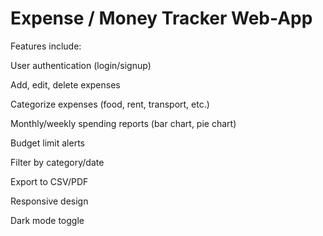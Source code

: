 # Expense / Money Tracker Web-App
Features include:

User authentication (login/signup)

Add, edit, delete expenses

Categorize expenses (food, rent, transport, etc.)

Monthly/weekly spending reports (bar chart, pie chart)

Budget limit alerts

Filter by category/date

Export to CSV/PDF

Responsive design

Dark mode toggle
